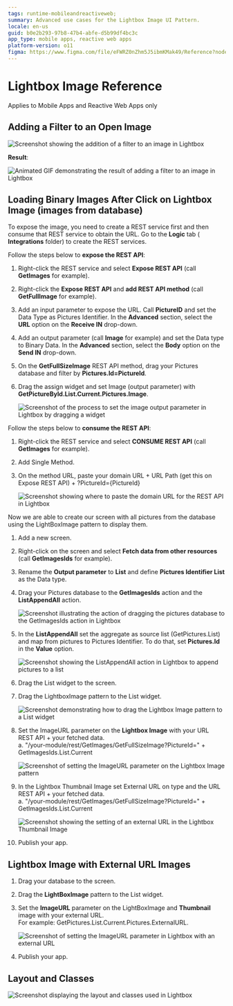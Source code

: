 ```yaml
---
tags: runtime-mobileandreactiveweb;  
summary: Advanced use cases for the Lightbox Image UI Pattern.
locale: en-us
guid: b0e2b293-97b8-47b4-abfe-d5b99df4bc3c
app_type: mobile apps, reactive web apps
platform-version: o11
figma: https://www.figma.com/file/eFWRZ0nZhm5J5ibmKMak49/Reference?node-id=612:359
---
```


# Lightbox Image Reference

<div class="info" markdown="1">

Applies to Mobile Apps and Reactive Web Apps only

</div>

## Adding a Filter to an Open Image

![Screenshot showing the addition of a filter to an image in Lightbox](images/light_box_add_filter.png "Adding a Filter to Lightbox Image")

**Result**:

![Animated GIF demonstrating the result of adding a filter to an image in Lightbox](images/Lightbox_filter.gif "Result of Adding Filter to Lightbox Image")

## Loading Binary Images After Click on Lightbox Image (images from database)

To expose the image, you need to create a REST service first and then consume that REST service to obtain the URL. Go to the **Logic** tab ( **Integrations** folder) to create the REST services.

Follow the steps below to **expose the REST API**:

1. Right-click the REST service and select **Expose REST API** (call **GetImages** for example).

1. Right-click the **Expose REST API** and **add REST API method** (call **GetFullImage** for example).

1. Add an input parameter to expose the URL. Call **PictureID** and set the Data Type as Pictures Identifier. In the **Advanced** section, select the **URL** option on the **Receive IN** drop-down.

1. Add an output parameter (call **Image** for example) and set the Data type to Binary Data. In the **Advanced** section, select the **Body** option on the **Send IN** drop-down.

1. On the **GetFullSizeImage** REST API method, drag your Pictures database and filter by **Pictures.Id=PictureId**.

1. Drag the assign widget and set Image (output parameter) with **GetPictureById.List.Current.Pictures.Image**.

    ![Screenshot of the process to set the image output parameter in Lightbox by dragging a widget](images/lightbox-drag-widget-set-image-ss.png "Setting Image Output Parameter in Lightbox")

Follow the steps below to **consume the REST API**:

1. Right-click the REST service and select **CONSUME REST API** (call **GetImages** for example).

1. Add Single Method.

1. On the method URL, paste your domain URL + URL Path (get this on Expose REST API) + ?PictureId={PictureId}

    ![Screenshot showing where to paste the domain URL for the REST API in Lightbox](images/lightbox-paste-your-domain-ss.png "Pasting Domain URL for REST API in Lightbox")

Now we are able to create our screen with all pictures from the database using the LightBoxImage pattern to display them.

1. Add a new screen.

1. Right-click on the screen and select **Fetch data from other resources** (call **GetImagesIds** for example).

1. Rename the **Output parameter** to **List** and define **Pictures Identifier List** as the Data type.

1. Drag your Pictures database to the **GetImagesIds** action and the **ListAppendAll** action.

    ![Screenshot illustrating the action of dragging the pictures database to the GetImagesIds action in Lightbox](images/lightbox-drag-pictures-database-ss.png "Dragging Pictures Database to GetImagesIds Action")

1. In the **ListAppendAll** set the aggregate as source list (GetPictures.List) and map from pictures to Pictures Identifier. To do that, set **Pictures.Id** in the **Value** option.

    ![Screenshot showing the ListAppendAll action in Lightbox to append pictures to a list](images/lightbox-list-append-all-ss.png "Appending to List in Lightbox")

1. Drag the List widget to the screen.

1. Drag the LightboxImage pattern to the List widget.

    ![Screenshot demonstrating how to drag the Lightbox Image pattern to a List widget](images/lightbox-image-pattern-drag-ss.png "Dragging Lightbox Image Pattern to List Widget")

1. Set the ImageURL parameter on the **Lightbox Image** with your URL REST API + your fetched data.  
a. "/your-module/rest/GetImages/GetFullSizeImage?PictureId=" + GetImagesIds.List.Current

    ![Screenshot of setting the ImageURL parameter on the Lightbox Image pattern](images/lightbox-set-url-parameter-ss.png "Setting ImageURL Parameter in Lightbox")

1. In the Lightbox Thumbnail Image set External URL on type and the URL REST API + your fetched data.  
a. "/your-module/rest/GetImages/GetFullSizeImage?PictureId=" + GetImagesIds.List.Current

    ![Screenshot showing the setting of an external URL in the Lightbox Thumbnail Image](images/lightbox-set-external-url-ss.png "Setting External URL in Lightbox Thumbnail Image")

1. Publish your app.

## Lightbox Image with External URL Images

1. Drag your database to the screen.

1. Drag the **LightBoxImage** pattern to the List widget.

1. Set the **ImageURL** parameter on the LightBoxImage and **Thumbnail** image with your external URL.  
For example: GetPictures.List.Current.Pictures.ExternalURL.

    ![Screenshot of setting the ImageURL parameter in Lightbox with an external URL](images/lightbox-set-image-url-ss.png "Setting Image URL in Lightbox with External URL")

1. Publish your app.  

## Layout and Classes

![Screenshot displaying the layout and classes used in Lightbox](images/lightbox-layout-classes.png "Lightbox Layout and Classes")
